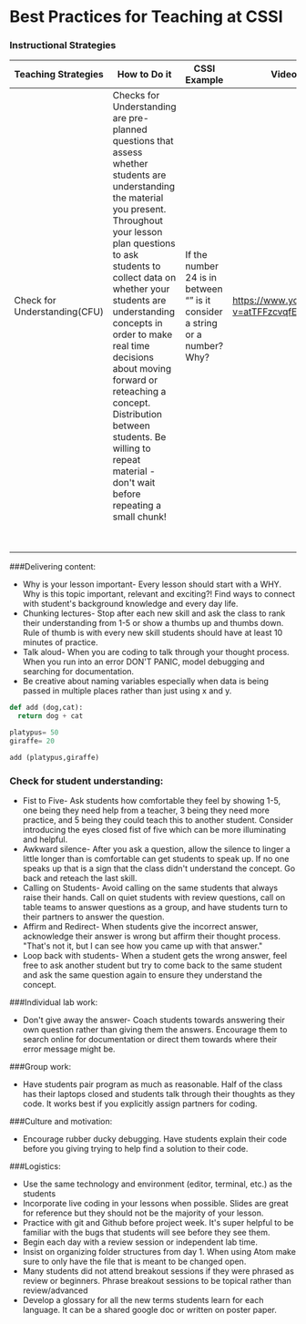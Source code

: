 # Best Practices for Teaching at CSSI
### Instructional Strategies

|Teaching Strategies|How to Do it|CSSI Example|Video Example:|
|---|---|---|---|
| Check for Understanding(CFU)|Checks for Understanding are pre-planned questions that assess whether students are understanding the material you present. Throughout your lesson plan questions to ask students to collect data on whether your students are understanding concepts in order to make real time decisions about moving forward or reteaching a concept. Distribution between students. Be willing to repeat material - don't wait before repeating a small chunk! |If the number 24 is in between “” is it consider a string or a number? Why? |https://www.youtube.com/watch?v=atTFFzcvqfE |
|   |   |   |   |
|   |   |   |   |
|   |   |   |   |
|   |   |   |   |
|   |   |   |   |
|   |   |   |   |
|   |   |   |   |
|   |   |   |   |

###Delivering content:

+ Why is your lesson important- Every lesson should start with a WHY. Why is this topic important, relevant and exciting?! Find ways to connect with student's background knowledge and every day life.
+ Chunking lectures- Stop after each new skill and ask the class to rank their understanding from 1-5 or show a thumbs up and thumbs down. Rule of thumb is with every new skill students should have at least 10 minutes of practice.
+ Talk aloud- When you are coding to talk through your thought process. When you run into an error DON'T PANIC, model debugging and searching for documentation.
+ Be creative about naming variables especially when data is being passed in multiple places rather than just using x and y.

```python  
def add (dog,cat):
  return dog + cat

platypus= 50
giraffe= 20

add (platypus,giraffe)
```

### Check for student understanding:

+ Fist to Five- Ask students how comfortable they feel by showing 1-5, one being they need help from a teacher, 3 being they need more practice, and 5 being they could teach this to another student. Consider introducing the eyes closed fist of five which can be more illuminating and helpful.
+ Awkward silence- After you ask a question, allow the silence to linger a little longer than is comfortable can get students to speak up. If no one speaks up that is a sign that the class didn't understand the concept. Go back and reteach the last skill.
+ Calling on Students- Avoid calling on the same students that always raise their hands. Call on quiet students with review questions, call on table teams to answer questions as a group, and have students turn to their partners to answer the question.
+ Affirm and Redirect- When students give the incorrect answer, acknowledge their answer is wrong but affirm their thought process. "That's not it, but I can see how you came up with that answer."
+ Loop back with students- When a student gets the wrong answer, feel free to ask another student but try to come back to the same student and ask the same question again to ensure they understand the concept.

###Individual lab work:

+ Don't give away the answer- Coach students towards answering their own question rather than giving them the answers. Encourage them to search online for documentation or direct them towards where their error message might be.

###Group work:

+ Have students pair program as much as reasonable. Half of the class has their laptops closed and students talk through their thoughts as they code. It works best if you explicitly assign partners for coding.

###Culture and motivation:

+ Encourage rubber ducky debugging. Have students explain their code before you giving trying to help find a solution to their code.

###Logistics:

+ Use the same technology and environment (editor, terminal, etc.) as the students
+ Incorporate live coding in your lessons when possible. Slides are great for reference but they should not be the majority of your lesson.
+ Practice with git and Github before project week. It's super helpful to be familiar with the bugs that students will see before they see them.
+ Begin each day with a review session or independent lab time.
+ Insist on organizing folder structures from day 1. When using Atom make sure to only have the file that is meant to be changed open.
+  Many students did not attend breakout sessions if they were phrased as review or beginners. Phrase breakout sessions to be topical rather than review/advanced
+ Develop a glossary for all the new terms students learn for each language. It can be a shared google doc or written on poster paper.
